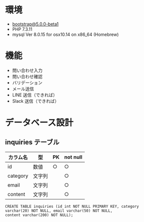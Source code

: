 # 環境

- bootstrap@5.0.0-beta1
- PHP 7.3.11
- mysql Ver 8.0.15 for osx10.14 on x86_64 (Homebrew)

# 機能

- 問い合わせ入力
- 問い合わせ確認
- バリデーション
- メール送信
- LINE 送信（できれば）
- Slack 送信（できれば）

# データベース設計

## inquiries テーブル

| カラム名 | 型     | PK  | not null |
| -------- | ------ | --- | -------- |
| id       | 数値   | ○   | ○        |
| category | 文字列 |     | ○        |
| email    | 文字列 |     | ○        |
| content  | 文字列 |     | ○        |

```
CREATE TABLE inquiries (id int NOT NULL PRIMARY KEY, category varchar(20) NOT NULL, email varchar(50) NOT NULL,
content varchar(200) NOT NULL);
```
